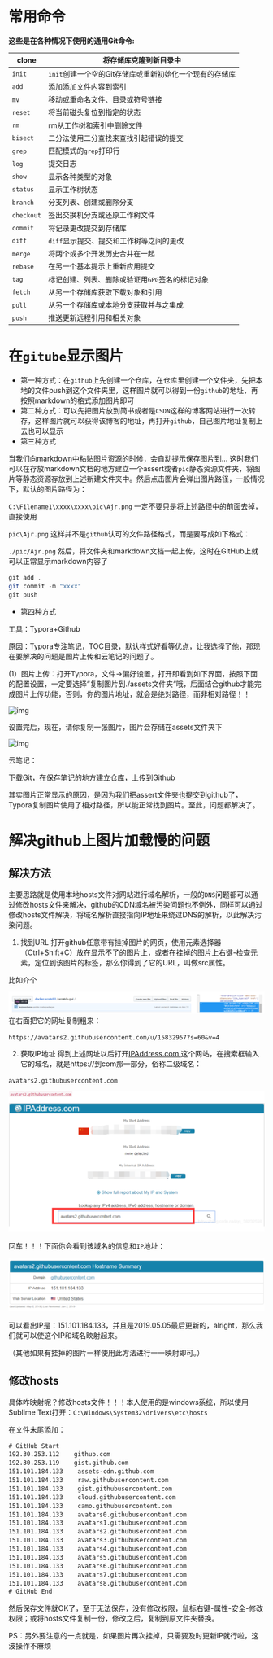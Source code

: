  # 常用命令

**这些是在各种情况下使用的通用Git命令:** 

| clone      | 将存储库克隆到新目录中                                  |
| ---------- | ------------------------------------------------------- |
| `init`     | `init`创建一个空的Git存储库或重新初始化一个现有的存储库 |
| `add`      | 添加添加文件内容到索引                                  |
| `mv`       | 移动或重命名文件、目录或符号链接                        |
| `reset`    | 将当前磁头复位到指定的状态                              |
| `rm`       | rm从工作树和索引中删除文件                              |
| `bisect`   | 二分法使用二分查找来查找引起错误的提交                  |
| `grep`     | 匹配模式的`grep`打印行                                  |
| `log`      | 提交日志                                                |
| `show`     | 显示各种类型的对象                                      |
| `status`   | 显示工作树状态                                          |
| `branch`   | 分支列表、创建或删除分支                                |
| `checkout` | 签出交换机分支或还原工作树文件                          |
| `commit`   | 将记录更改提交到存储库                                  |
| `diff`     | `diff`显示提交、提交和工作树等之间的更改                |
| `merge`    | 将两个或多个开发历史合并在一起                          |
| `rebase`   | 在另一个基本提示上重新应用提交                          |
| `tag`      | 标记创建、列表、删除或验证用`GPG`签名的标记对象         |
| `fetch`    | 从另一个存储库获取下载对象和引用                        |
| `pull`     | 从另一个存储库或本地分支获取并与之集成                  |
| `push`     | 推送更新远程引用和相关对象                              |

# 在`gitube`显示图片 

- 第一种方式：在`github`上先创建一个仓库，在仓库里创建一个文件夹，先把本地的文件push到这个文件夹里，这样图片就可以得到一份`github`的地址，再按照markdown的格式添加图片即可
- 第二种方式：可以先把图片放到简书或者是`CSDN`这样的博客网站进行一次转存，这样图片就可以获得该博客的地址，再打开`github`，自己图片地址复制上去也可以显示
- 第三种方式

当我们向markdown中粘贴图片资源的时候，会自动提示保存图片到...  这时我们可以在存放markdown文档的地方建立一个assert或者`pic`静态资源文件夹，将图片等静态资源存放到上述新建文件夹中。然后点击图片会弹出图片路径，一般情况下，默认的图片路径为：

`C:\Filename1\xxxx\xxxx\pic\Ajr.png`
一定不要只是将上述路径中的前面去掉，直接使用

`pic\Ajr.png`
这样并不是`github`认可的文件路径格式，而是要写成如下格式：

`./pic/Ajr.png`
然后，将文件夹和markdown文档一起上传，这时在GitHub上就可以正常显示markdown内容了

```java
git add .
git commit -m "xxxx"
git push
```

- 第四种方式

工具：Typora+Github

原因：Typora专注笔记，TOC目录，默认样式好看等优点，让我选择了他，那现在要解决的问题是图片上传和云笔记的问题了。

(1）图片上传：打开Typora，文件→偏好设置，打开即看到如下界面，按照下面的配置设置，一定要选择“复制图片到./assets文件夹“哦，后面结合github才能完成图片上传功能，否则，你的图片地址，就会是绝对路径，而非相对路径！！

![img](https://img-blog.csdnimg.cn/20181203152604998.png?x-oss-process=image/watermark,type_ZmFuZ3poZW5naGVpdGk,shadow_10,text_aHR0cHM6Ly9ibG9nLmNzZG4ubmV0L3FxXzM4MDU2NzA0,size_16,color_FFFFFF,t_70)

设置完后，现在，请你复制一张图片，图片会存储在assets文件夹下

![img](https://img-blog.csdnimg.cn/2018120315385532.png?x-oss-process=image/watermark,type_ZmFuZ3poZW5naGVpdGk,shadow_10,text_aHR0cHM6Ly9ibG9nLmNzZG4ubmV0L3FxXzM4MDU2NzA0,size_16,color_FFFFFF,t_70)

云笔记：

下载Git，在保存笔记的地方建立仓库，上传到Github

其实图片正常显示的原因，是因为我们把assert文件夹也提交到github了，Typora复制图片使用了相对路径，所以能正常找到图片。至此，问题都解决了。

# 解决github上图片加载慢的问题

## 解决方法

主要思路就是使用本地hosts文件对网站进行域名解析，一般的`DNS`问题都可以通过修改hosts文件来解决，github的CDN域名被污染问题也不例外，同样可以通过修改hosts文件解决，将域名解析直接指向IP地址来绕过DNS的解析，以此解决污染问题。

1. 找到URL
   打开github任意带有挂掉图片的网页，使用元素选择器（Ctrl+Shift+C）放在显示不了的图片上，或者在挂掉的图片上右键-检查元素，定位到该图片的标签，那么你得到了它的URL，叫做src属性。

比如介个

![image-20191222133009230](Git.assets/image-20191222133009230.png)在右面把它的网址复制粗来：

`https://avatars2.githubusercontent.com/u/15832957?s=60&v=4`

2. 获取IP地址
   得到上述网址以后打开[IPAddress.com ](https://www.ipaddress.com/)这个网站，在搜索框输入它的域名，就是https://到com那一部分，俗称二级域名：

`avatars2.githubusercontent.com`

![image-20191222133042132](Git.assets/image-20191222133042132.png)

回车！！！下面你会看到该域名的信息和`IP`地址：

![image-20191222133055457](Git.assets/image-20191222133055457.png)

可以看出IP是：151.101.184.133，并且是2019.05.05最后更新的，alright，那么我们就可以使这个IP和域名映射起来。

（其他如果有挂掉的图片一样使用此方法进行一一映射即可。）

## 修改hosts

具体咋映射呢？修改hosts文件！！！本人使用的是windows系统，所以使用Sublime Text打开：`C:\Windows\System32\drivers\etc\hosts`

在文件末尾添加：

```reStructuredText
# GitHub Start 
192.30.253.112    github.com 
192.30.253.119    gist.github.com
151.101.184.133    assets-cdn.github.com
151.101.184.133    raw.githubusercontent.com
151.101.184.133    gist.githubusercontent.com
151.101.184.133    cloud.githubusercontent.com
151.101.184.133    camo.githubusercontent.com
151.101.184.133    avatars0.githubusercontent.com
151.101.184.133    avatars1.githubusercontent.com
151.101.184.133    avatars2.githubusercontent.com
151.101.184.133    avatars3.githubusercontent.com
151.101.184.133    avatars4.githubusercontent.com
151.101.184.133    avatars5.githubusercontent.com
151.101.184.133    avatars6.githubusercontent.com
151.101.184.133    avatars7.githubusercontent.com
151.101.184.133    avatars8.githubusercontent.com
# GitHub End
```

然后保存文件就OK了，至于无法保存，没有修改权限，鼠标右键-属性-安全-修改权限；或将hosts文件复制一份，修改之后，复制到原文件夹替换。

PS：另外要注意的一点就是，如果图片再次挂掉，只需要及时更新IP就行啦，这波操作不麻烦